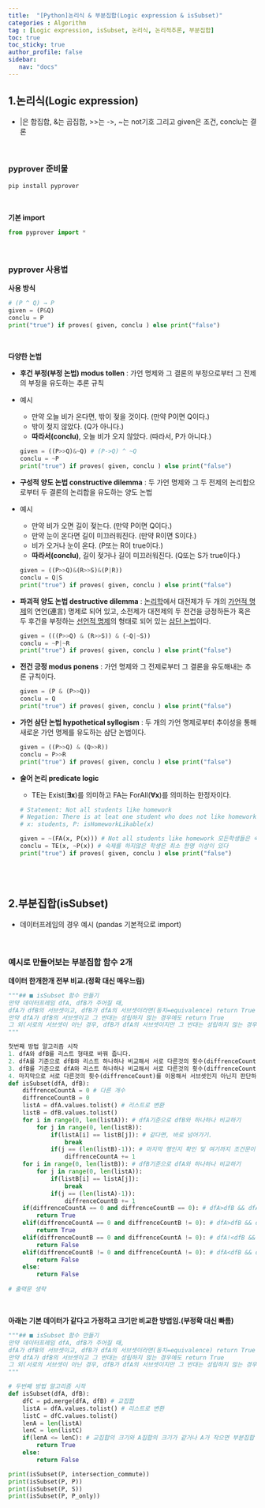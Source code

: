 ```yaml
---
title:  "[Python]논리식 & 부분집합(Logic expression & isSubset)"
categories : Algorithm
tag : [Logic expression, isSubset, 논리식, 논리적추론, 부분집합]
toc: true
toc_sticky: true
author_profile: false
sidebar:
   nav: "docs"
---
```




## 1.논리식(Logic expression)

* \|은 합집합, &는 곱집합, >>는 ->, ~는 not기호 그리고 given은 조건, conclu는 결론

<br>

### pyprover 준비물

```python
pip install pyprover
```

<br>

**기본 import**

```python
from pyprover import *
```

<br>

### pyprover 사용법

**사용 방식**

```python
# (P ^ Q) → P
given = (P&Q)
conclu = P
print("true") if proves( given, conclu ) else print("false")
```

<br>

**다양한 논법**

* **후건 부정(부정 논법) modus tollen** : 가언 명제와 그 결론의 부정으로부터 그 전제의 부정을 유도하는 추론 규칙

* 예시

  * 만약 오늘 비가 온다면, 밖이 젖을 것이다. (만약 P이면 Q이다.)
  * 밖이 젖지 않았다. (Q가 아니다.)
  * **따라서(conclu)**, 오늘 비가 오지 않았다. (따라서, P가 아니다.)

  ```python
  given = ((P>>Q)&~Q) # (P->Q) ^ ~Q
  conclu = ~P
  print("true") if proves( given, conclu ) else print("false")
  ```

* **구성적 양도 논법 constructive dilemma** : 두 가언 명제와 그 두 전제의 논리합으로부터 두 결론의 논리합을 유도하는 양도 논법

* 예시

  * 만약 비가 오면 길이 젖는다. (만약 P이면 Q이다.)
  * 만약 눈이 온다면 길이 미끄러워진다. (만약 R이면 S이다.)
  * 비가 오거나 눈이 온다. (P또는 R이 true이다.)
  * **따라서(conclu)**, 길이 젖거나 길이 미끄러워진다. (Q또는 S가 true이다.)

  ```python
  given = ((P>>Q)&(R>>S)&(P|R))
  conclu = Q|S
  print("true") if proves( given, conclu ) else print("false")
  ```

* **파괴적 양도 논법 destructive dilemma** : [논리학](https://ko.wikipedia.org/wiki/논리학)에서 대전제가 두 개의 [가언적 명제](https://ko.wikipedia.org/wiki/가언_명제)의 연언(連言) 명제로 되어 있고, 소전제가 대전제의 두 전건을 긍정하든가 혹은 두 후건을 부정하는 [선언적 명제](https://ko.wikipedia.org/wiki/선언_명제)의 형태로 되어 있는 [삼단 논법](https://ko.wikipedia.org/wiki/삼단_논법)이다.

  ```python
  given = (((P>>Q) & (R>>S)) & (~Q|~S))
  conclu = ~P|~R
  print("true") if proves( given, conclu ) else print("false")
  ```

* **전건 긍정 modus ponens** : 가언 명제와 그 전제로부터 그 결론을 유도해내는 추론 규칙이다.

  ```python
  given = (P & (P>>Q))
  conclu = Q
  print("true") if proves( given, conclu ) else print("false")
  ```

* **가언 삼단 논법 hypothetical syllogism** : 두 개의 가언 명제로부터 추이성을 통해 새로운 가언 명제를 유도하는 삼단 논법이다.

  ```python
  given = ((P>>Q) & (Q>>R))
  conclu = P>>R
  print("true") if proves( given, conclu ) else print("false")
  ```

* **술어 논리 predicate logic**

  * TE는 Exist(**∃x**)를 의미하고 FA는 ForAll(**∀x**)를 의미하는 한정자이다.

  ```python
  # Statement: Not all students like homework 
  # Negation: There is at leat one student who does not like homework 
  # x: students, P: isHomeworkLikable(x)
  
  given = ~(FA(x, P(x))) # Not all students like homework 모든학생들은 숙제를 하지 않았다
  conclu = TE(x, ~P(x)) # 숙제를 하지않은 학생은 최소 한명 이상이 있다
  print("true") if proves( given, conclu ) else print("false")
  ```

<br><br>

## 2.부분집합(isSubset)

* 데이터프레임의 경우 예시 (pandas 기본적으로 import)

<br>

### 예시로 만들어보는 부분집합 함수 2개

**데이터 한개한개 전부 비교.(정확 대신 매우느림)**

```python
"""## ■ isSubset 함수 만들기
만약 데이터프레임 dfA, dfB가 주어질 때,
dfA가 dfB의 서브셋이고, dfB가 dfA의 서브셋이라면(동치=equivalence) return True
만약 dfA가 dfB의 서브셋이고 그 반대는 성립하지 않는 경우에도 return True
그 외(서로의 서브셋이 아닌 경우, dfB가 dfA의 서브셋이지만 그 반대는 성립하지 않는 경우)는 return False
"""
```

```python
첫번째 방법 알고리즘 시작
1. dfA와 dfB를 리스트 형태로 바꿔 줍니다.
2. dfA를 기준으로 dfB와 리스트 하나하나 비교해서 서로 다른것의 횟수(diffrenceCount)를 카운트 합니다.
3. dfB를 기준으로 dfA와 리스트 하나하나 비교해서 서로 다른것의 횟수(diffrenceCount)를 카운트 합니다.
4. 마지막으로 서로 다른것의 횟수(diffrenceCount)를 이용해서 서브셋인지 아닌지 판단하는 조건문을 작성합니다.
def isSubset(dfA, dfB):
    diffrenceCountA = 0 # 다른 개수
    diffrenceCountB = 0
    listA = dfA.values.tolist() # 리스트로 변환
    listB = dfB.values.tolist()
    for i in range(0, len(listA)): # dfA기준으로 dfB와 하나하나 비교하기
        for j in range(0, len(listB)):
            if(listA[i] == listB[j]): # 같다면, 바로 넘어가기.
                break
            if(j == (len(listB)-1)): # 마지막 행인지 확인 및 여기까지 조건문이 온다면? 같은거 없다는 말.
                diffrenceCountA += 1
    for i in range(0, len(listB)): # dfB기준으로 dfA와 하나하나 비교하기
        for j in range(0, len(listA)):
            if(listB[i] == listA[j]):
                break
            if(j == (len(listA)-1)):
                diffrenceCountB += 1
    if(diffrenceCountA == 0 and diffrenceCountB == 0): # dfA>dfB && dfA<dfB 동치. true 반환
        return True
    elif(diffrenceCountA == 0 and diffrenceCountB != 0): # dfA>dfB && dfA!<dfB 이것도 true 반환
        return True
    elif(diffrenceCountB == 0 and diffrenceCountA != 0): # dfA!<dfB && dfA!>dfB 다름. false 반환
        return False
    elif(diffrenceCountB != 0 and diffrenceCountA != 0): # dfA<dfB && dfA!>dfB 이것은 false 반환
        return False
    else:
        return False
        
# 출력문 생략
```

<br>

**아래는 기본 데이터가 같다고 가정하고 크기만 비교한 방법임.(부정확 대신 빠름)**

```python
"""## ■ isSubset 함수 만들기
만약 데이터프레임 dfA, dfB가 주어질 때,
dfA가 dfB의 서브셋이고, dfB가 dfA의 서브셋이라면(동치=equivalence) return True
만약 dfA가 dfB의 서브셋이고 그 반대는 성립하지 않는 경우에도 return True
그 외(서로의 서브셋이 아닌 경우, dfB가 dfA의 서브셋이지만 그 반대는 성립하지 않는 경우)는 return False
"""
```

```python
# 두번째 방법 알고리즘 시작
def isSubset(dfA, dfB):
    dfC = pd.merge(dfA, dfB) # 교집합
    listA = dfA.values.tolist() # 리스트로 변환
    listC = dfC.values.tolist()
    lenA = len(listA)
    lenC = len(listC)
    if(lenA <= lenC): # 교집합의 크기와 A집합의 크기가 같거나 A가 작으면 부분집합
        return True
    else:
        return False

print(isSubset(P, intersection_commute))
print(isSubset(P, P))
print(isSubset(P, S))
print(isSubset(P, P_only))
```

